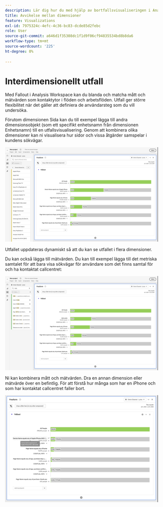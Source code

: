 ```yaml
---
description: Lär dig hur du med hjälp av bortfallsvisualiseringen i Analysis Workspace kan blanda och matcha mått och mätvärden som kontaktytor i flöden och arbetsflöden. Förstå hur detta ger större flexibilitet när det gäller att definiera de användarsteg som du vill undersöka.
title: Avvikelse mellan dimensioner
feature: Visualizations
exl-id: 7975324c-4efc-4c36-bc83-dcde85d2febc
role: User
source-git-commit: a646d1f35308dc1f1d9f06cf94835534bd8b8da6
workflow-type: tm+mt
source-wordcount: '225'
ht-degree: 0%

---
```


# Interdimensionellt utfall

Med Fallout i Analysis Workspace kan du blanda och matcha mått och mätvärden som kontaktytor i flöden och arbetsflöden. Utfall ger större flexibilitet när det gäller att definiera de användarsteg som du vill undersöka.

Förutom dimensionen Sida kan du till exempel lägga till andra dimensionsobjekt (som ett specifikt enhetsnamn från dimensionen Enhetsnamn) till en utfallsvisualisering. Genom att kombinera olika dimensioner kan ni visualisera hur sidor och vissa åtgärder samspelar i kundens sökvägar.

![Vyn Alla besök visar flera dimensioner som kontaktytor.](assets/fallout-otherdimension.png)

Utfallet uppdateras dynamiskt så att du kan se utfallet i flera dimensioner.

Du kan också lägga till mätvärden. Du kan till exempel lägga till det metriska samtalet för att bara visa sökvägar för användare som det finns samtal för och ha kontaktat callcentret:

![Vyn Alla besök visar det tillagda måttet: Delat foto.](assets/fallout-metrics.png)

Ni kan kombinera mått och mätvärden. Dra en annan dimension eller mätvärde över en befintlig. För att förstå hur många som har en iPhone och som har kontaktat callcentret faller bort.

![Vyn Alla besök visar det tillagda åtgärdsnamnet: Mått för delat och delat foto.](assets/fallout-combined.png)
